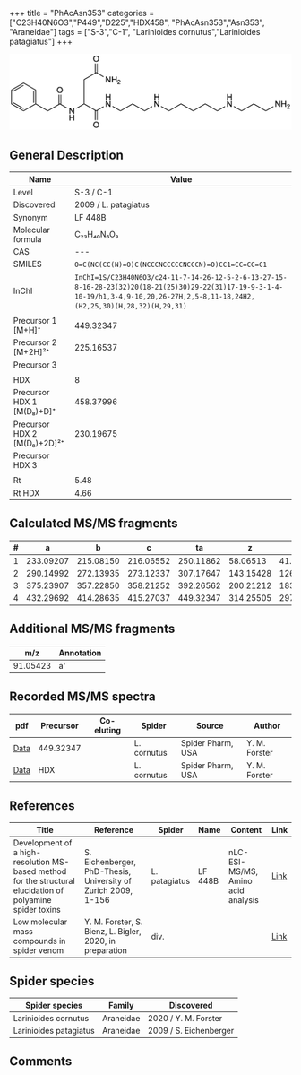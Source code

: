 +++
title = "PhAcAsn353"
categories = ["C23H40N6O3","P449","D225","HDX458",
"PhAcAsn353","Asn353",
"Araneidae"]
tags = ["S-3","C-1",
"Larinioides cornutus","Larinioides patagiatus"]
+++

![](/img/PhAcAsn353.png)

## General Description

| Name                        | Value                |
|-----------------------------|----------------------|
| Level                       | S-3 / C-1                   |
| Discovered                  | 2009 / L. patagiatus |
| Synonym                     | LF 448B              |
| Molecular formula           | C₂₃H₄₀N₆O₃           |
| CAS                         | ---                  |
| SMILES | `O=C(NC(CC(N)=O)C(NCCCNCCCCCNCCCN)=O)CC1=CC=CC=C1`  |
| InChI  | `InChI=1S/C23H40N6O3/c24-11-7-14-26-12-5-2-6-13-27-15-8-16-28-23(32)20(18-21(25)30)29-22(31)17-19-9-3-1-4-10-19/h1,3-4,9-10,20,26-27H,2,5-8,11-18,24H2,(H2,25,30)(H,28,32)(H,29,31)`  |
|                             |                      |
| Precursor 1 [M+H]⁺          | 449.32347            |
| Precursor 2 [M+2H]²⁺        | 225.16537            |
| Precursor 3                 |                      |
|                             |                      |
| HDX                         | 8                    |
| Precursor HDX 1 [M(D₈)+D]⁺   | 458.37996            |
| Precursor HDX 2 [M(D₈)+2D]²⁺ | 230.19675            |
| Precursor HDX 3             |                      |
|                             |                      |
| Rt                          | 5.48                     |
| Rt HDX                      | 4.66                     |

## Calculated MS/MS fragments

| # | a         | b         | c         | ta        | z         | y         | tz        |
|---|-----------|-----------|-----------|-----------|-----------|-----------|-----------|
| 1 | 233.09207 | 215.08150 | 216.06552 | 250.11862 | 58.06513 | 41.03858 | 75.09167 |
| 2 | 290.14992 | 272.13935 | 273.12337 | 307.17647 | 143.15428 | 126.12773 | 160.18082 |
| 3 | 375.23907 | 357.22850 | 358.21252 | 392.26562 | 200.21212 | 183.18558 | 217.23867 |
| 4 | 432.29692 | 414.28635 | 415.27037 | 449.32347 | 314.25505 | 297.22850 | 331.28160 |

## Additional MS/MS fragments

| m/z       | Annotation |
|-----------|------------|
| 91.05423  | a'         |

## Recorded MS/MS spectra

| pdf | Precursor | Co-eluting | Spider | Source | Author |
|-----|-----------|------------|--------|--------|--------|
| [Data](/pdf/L-cornutus/449_PhAcAsn353_Lc.pdf) | 449.32347 |           | L. cornutus | Spider Pharm, USA | Y. M. Forster |
| [Data](/pdf/L-cornutus/449_PhAcAsn353_Lc_HDX.pdf) | HDX |           | L. cornutus | Spider Pharm, USA | Y. M. Forster |

## References

| Title                                                                                                      | Reference                                                     | Spider        | Name    | Content                            | Link                                                               |
|------------------------------------------------------------------------------------------------------------|---------------------------------------------------------------|---------------|---------|------------------------------------|--------------------------------------------------------------------|
| Development of a high-resolution MS-based method for the structural elucidation of polyamine spider toxins | S. Eichenberger, PhD-Thesis, University of Zurich 2009, 1-156 | L. patagiatus | LF 448B | nLC-ESI-MS/MS, Amino acid analysis | [Link](https://www.zora.uzh.ch/id/eprint/12787/1/Eichenberger.pdf) |
| Low molecular mass compounds in spider venom      | Y. M. Forster, S. Bienz, L. Bigler, 2020, in preparation          | div.       |   |   | [Link](unknown) |

## Spider species

| Spider species         | Family    | Discovered             |
|------------------------|-----------|------------------------|
| Larinioides cornutus | Araneidae | 2020 / Y. M. Forster |
| Larinioides patagiatus | Araneidae | 2009 / S. Eichenberger |

## Comments